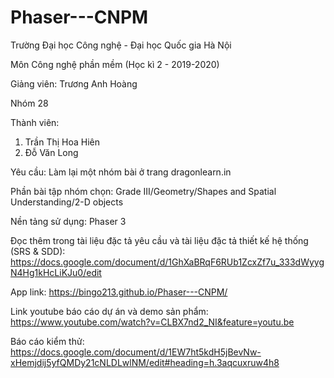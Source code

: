 # Phaser---CNPM
Trường Đại học Công nghệ - Đại học Quốc gia Hà Nội

Môn Công nghệ phần mềm (Học kì 2 - 2019-2020)

Giảng viên: Trương Anh Hoàng

Nhóm 28

Thành viên:
1. Trần Thị Hoa Hiên
2. Đỗ Văn Long

Yêu cầu: Làm lại một nhóm bài ở trang dragonlearn.in

Phần bài tập nhóm chọn: Grade III/Geometry/Shapes and Spatial Understanding/2-D objects

Nền tảng sử dụng: Phaser 3

Đọc thêm trong tài liệu đặc tả yêu cầu và tài liệu đặc tả thiết kế hệ thống (SRS & SDD):
https://docs.google.com/document/d/1GhXaBRqF6RUb1ZcxZf7u_333dWyygN4Hg1kHcLiKJu0/edit

App link:
https://bingo213.github.io/Phaser---CNPM/

Link youtube báo cáo dự án và demo sản phẩm:
https://www.youtube.com/watch?v=CLBX7nd2_NI&feature=youtu.be

Báo cáo kiểm thử:
https://docs.google.com/document/d/1EW7ht5kdH5jBevNw-xHemjdij5yfQMDy21cNLDLwlNM/edit#heading=h.3aqcuxruw4h8
